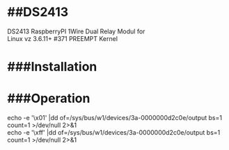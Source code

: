 ##DS2413
======

DS2413 RaspberryPI 1Wire Dual Relay Modul for  
Linux vz 3.6.11+ #371 PREEMPT Kernel

###Installation
============

###Operation
============

echo -e '\x01' |dd of=/sys/bus/w1/devices/3a-0000000d2c0e/output bs=1 count=1 >/dev/null 2>&1   
echo -e '\xff' |dd of=/sys/bus/w1/devices/3a-0000000d2c0e/output bs=1 count=1 >/dev/null 2>&1
